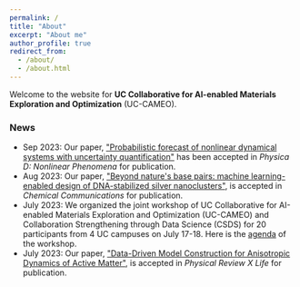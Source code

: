 ```yaml
---
permalink: /
title: "About"
excerpt: "About me"
author_profile: true
redirect_from: 
  - /about/
  - /about.html
---
```


Welcome to the website for **UC Collaborative for AI-enabled Materials Exploration and Optimization** (UC-CAMEO). 

### News
- Sep 2023: Our paper, ["Probabilistic forecast of nonlinear dynamical systems with uncertainty quantification"](https://arxiv.org/abs/2305.08942) has been accepted in *Physica D: Nonlinear Phenomena* for publication.
- Aug 2023: Our paper, ["Beyond nature's base pairs: machine learning-enabled design of DNA-stabilized silver nanoclusters"]("https://pubs.rsc.org/en/content/articlelanding/2023/cc/d3cc02890a"), is accepted in *Chemical Communications* for publication.
- July 2023: We organized the joint workshop of UC Collaborative for AI-enabled Materials Exploration and Optimization (UC-CAMEO) and Collaboration Strengthening through Data Science (CSDS) for 20 participants from 4 UC campuses on July 17-18. Here is the [agenda](https://drive.google.com/file/d/1Skcrl29d2voF_Hs6p00_5kmWDsYCccFv/view) of the workshop. 
- July 2023: Our paper, ["Data-Driven Model Construction for Anisotropic Dynamics of Active Matter"](https://journals.aps.org/prxlife/abstract/10.1103/PRXLife.1.013009), is accepted in *Physical Review X Life* for publication. 

